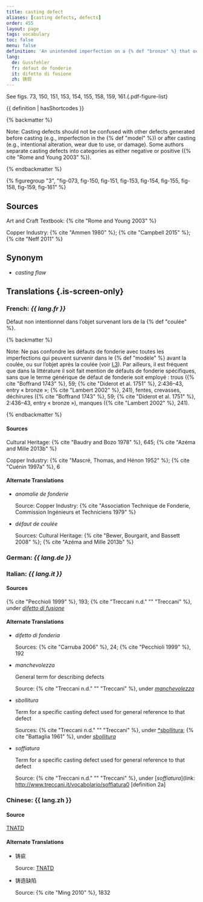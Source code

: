 ```yaml
---
title: casting defect
aliases: [casting defects, defects]
order: 455
layout: page
tags: vocabulary
toc: false
menu: false
definition: 'An unintended imperfection on a {% def "bronze" %} that occurs during casting and appears as a more or less subtle discontinuity in the desired form and is associated with either a lack or an excess of metal. See [I.3](/vol-1/3/).'
lang:
  de: Gussfehler
  fr: défaut de fonderie
  it: difetto di fusione
  zh: 铸瑕
---
```


See figs. 73, 150, 151, 153, 154, 155, 158, 159, 161.{.pdf-figure-list}

{{ definition | hasShortcodes }}

{% backmatter %}

Note: Casting defects should not be confused with other defects generated before casting (e.g., imperfection in the {% def "model" %}) or after casting (e.g., intentional alteration, wear due to use, or damage). Some authors separate casting defects into categories as either negative or positive ({% cite "Rome and Young 2003" %}).

{% endbackmatter %}

{% figuregroup "3", "fig-073, fig-150, fig-151, fig-153, fig-154, fig-155, fig-158, fig-159, fig-161" %}

## Sources

Art and Craft Textbook: {% cite "Rome and Young 2003" %}

Copper Industry: {% cite "Ammen 1980" %}; {% cite "Campbell 2015" %}; {% cite "Neff 2011" %}

## Synonym

- *casting flaw*

## Translations {.is-screen-only}

<div class="accordion">

### **French**: *{{ lang.fr }}*

Défaut non intentionnel dans l’objet survenant lors de la {% def "coulée" %}.

{% backmatter %}

Note: Ne pas confondre les défauts de fonderie avec toutes les imperfections qui peuvent survenir dans le {% def "modèle" %} avant la coulée, ou sur l’objet après la coulée (voir [I.3](/vol-1/3/)). Par ailleurs, il est fréquent que dans la littérature il soit fait mention de défauts de fonderie spécifiques, sans que le terme générique de défaut de fonderie soit employé : trous ({% cite "Boffrand 1743" %}, 59; {% cite "Diderot et al. 1751" %}, 2:436–43, entry « bronze »; {% cite "Lambert 2002" %}, 241), fentes, crevasses, déchirures ({% cite "Boffrand 1743" %}, 59; {% cite "Diderot et al. 1751" %}, 2:436–43, entry « bronze »), manques ({% cite "Lambert 2002" %}, 241).

{% endbackmatter %}

#### Sources

Cultural Heritage: {% cite "Baudry and Bozo 1978" %}, 645; {% cite "Azéma and Mille 2013b" %}

Copper Industry: {% cite "Mascré, Thomas, and Hénon 1952" %}; {% cite "Cuénin 1997a" %}, 6

#### Alternate Translations

- *anomalie de fonderie*

    Source: Copper Industry: {% cite "Association Technique de Fonderie, Commission Ingénieurs et Techniciens 1979" %}

- *défaut de coulée*

    Sources: Cultural Heritage: {% cite "Bewer, Bourgarit, and Bassett 2008" %}; {% cite "Azéma and Mille 2013b" %}

### **German**: *{{ lang.de }}*

### **Italian**: *{{ lang.it }}*

#### Sources

{% cite "Pecchioli 1999" %}, 193; {% cite "Treccani n.d." "" "Treccani" %}, under [*difetto di fusione*](http://www.treccani.it/vocabolario/sbollitura/)

#### Alternate Translations

- *difetto di fonderia*

    Sources: {% cite "Carruba 2006" %}, 24; {% cite "Pecchioli 1999" %}, 192

- *manchevolezza*

    General term for describing defects

    Source: {% cite "Treccani n.d." "" "Treccani" %}, under [*manchevolezza*](https://www.treccani.it/enciclopedia/fusione_%28Enciclopedia-Italiana%29/)

- *sbollitura*

    Term for a specific casting defect used for general reference to that defect

    Sources: {% cite "Treccani n.d." "" "Treccani" %}, under [*sbollitura](http://www.treccani.it/vocabolario/sbollitura/); {% cite "Battaglia 1961" %}, under [*sbollitura*](http://www.gdli.it/pdf_viewer/Scripts/pdf.js/web/viewer.asp?file=/PDF/GDLI17/GDLI_17_ocr_695.pdf&parola=sbollitura)

- *soffiatura* 

    Term for a specific casting defect used for general reference to that defect

    Source: {% cite "Treccani n.d." "" "Treccani" %}, under [*soffiatura*](link: http://www.treccani.it/vocabolario/soffiatura0 [definition 2a]

### **Chinese**: <span lang="zh">{{ lang.zh }}</span>

#### Source

[TNATD](https://terms.naer.edu.tw/detail/1009176/?index=1)

#### Alternate Translations

- <span lang="zh">铸疵</span>

    Source: [TNATD](https://terms.naer.edu.tw/detail/628170/?index=2)

- <span lang="zh">铸造缺陷</span>

    Source: {% cite "Ming 2010" %}, 1832

</div>
